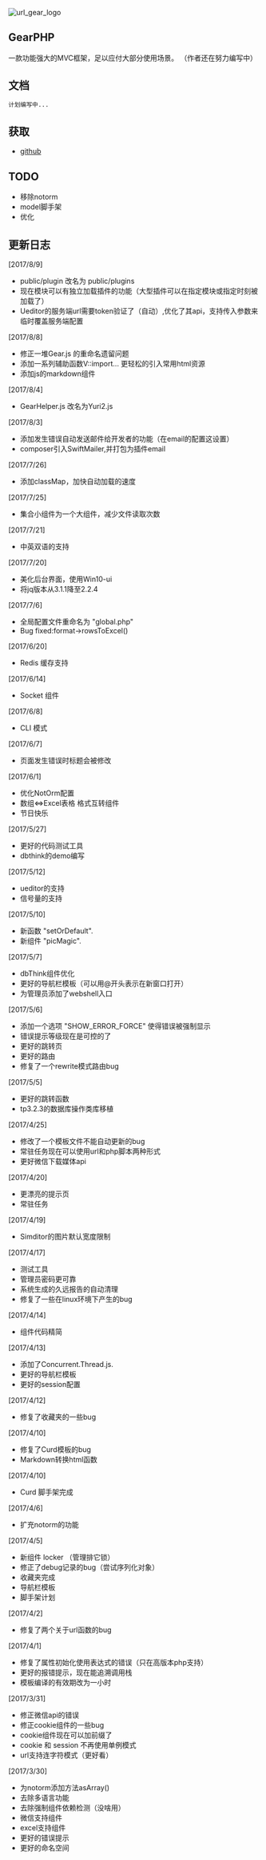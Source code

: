 ![url_gear_logo](http://ojp71nnay.bkt.clouddn.com/logo_gear.png)

[2]: https://github.com/yuri2peter/gear_php.git

GearPHP
--------------------
一款功能强大的MVC框架，足以应付大部分使用场景。
（作者还在努力编写中）

文档
--------------------

```html
计划编写中...
```

获取
--------------------
* [github][2]

TODO
--------------------

* 移除notorm
* model脚手架
* 优化


更新日志
--------------------

[2017/8/9]

 * public/plugin 改名为 public/plugins
 * 现在模块可以有独立加载插件的功能（大型插件可以在指定模块或指定时刻被加载了）
 * Ueditor的服务端url需要token验证了（自动）,优化了其api，支持传入参数来临时覆盖服务端配置

[2017/8/8]

 * 修正一堆Gear.js 的重命名遗留问题
 * 添加一系列辅助函数V::import... 更轻松的引入常用html资源
 * 添加js的markdown组件

[2017/8/4]
 
 * GearHelper.js 改名为Yuri2.js 

[2017/8/3]

 * 添加发生错误自动发送邮件给开发者的功能（在email的配置这设置）
 * composer引入SwiftMailer,并打包为插件email
 
[2017/7/26]
 
 * 添加classMap，加快自动加载的速度

[2017/7/25]
 
 * 集合小组件为一个大组件，减少文件读取次数

[2017/7/21]

 * 中英双语的支持

[2017/7/20]

 * 美化后台界面，使用Win10-ui
 * 将jq版本从3.1.1降至2.2.4

[2017/7/6]

 * 全局配置文件重命名为 "global.php"
 * Bug fixed:format->rowsToExcel()
 
[2017/6/20]
    
 * Redis 缓存支持

[2017/6/14]

 * Socket 组件

[2017/6/8]

 * CLI 模式


[2017/6/7]

 * 页面发生错误时标题会被修改

[2017/6/1]

 * 优化NotOrm配置
 * 数组<=>Excel表格 格式互转组件
 * 节日快乐

[2017/5/27]

 * 更好的代码测试工具
 * dbthink的demo编写

[2017/5/12]

 * ueditor的支持
 * 信号量的支持


[2017/5/10]

 * 新函数 "setOrDefault".
 * 新组件 "picMagic".

[2017/5/7]

 * dbThink组件优化
 * 更好的导航栏模板（可以用@开头表示在新窗口打开）
 * 为管理员添加了webshell入口

[2017/5/6]

 * 添加一个选项 "SHOW_ERROR_FORCE" 使得错误被强制显示
 * 错误提示等级现在是可控的了
 * 更好的跳转页
 * 更好的路由
 * 修复了一个rewrite模式路由bug


[2017/5/5]

 * 更好的跳转函数
 * tp3.2.3的数据库操作类库移植

[2017/4/25]

 * 修改了一个模板文件不能自动更新的bug
 * 常驻任务现在可以使用url和php脚本两种形式
 * 更好微信下载媒体api
 
[2017/4/20]

 * 更漂亮的提示页
 * 常驻任务

[2017/4/19]

 * Simditor的图片默认宽度限制

[2017/4/17]

 * 测试工具
 * 管理员密码更可靠
 * 系统生成的久远报告的自动清理
 * 修复了一些在linux环境下产生的bug

[2017/4/14]

 * 组件代码精简

[2017/4/13]

 * 添加了Concurrent.Thread.js.
 * 更好的导航栏模板
 * 更好的session配置

[2017/4/12]

 * 修复了收藏夹的一些bug
 
[2017/4/10]

 * 修复了Curd模板的bug
 * Markdown转换html函数

[2017/4/10]

 * Curd 脚手架完成

[2017/4/6]

 * 扩充notorm的功能
 
[2017/4/5]

 * 新组件 locker （管理排它锁）
 * 修正了debug记录的bug（尝试序列化对象）
 * 收藏夹完成
 * 导航栏模板
 * 脚手架计划
 
[2017/4/2]

 * 修复了两个关于url函数的bug
  
[2017/4/1]

 * 修复了属性初始化使用表达式的错误（只在高版本php支持）
 * 更好的报错提示，现在能追溯调用栈
 * 模板编译的有效期改为一小时

[2017/3/31]

 * 修正微信api的错误
 * 修正cookie组件的一些bug
 * cookie组件现在可以加前缀了
 * cookie 和 session 不再使用单例模式
 * url支持连字符模式（更好看）

[2017/3/30]

 * 为notorm添加方法asArray()
 * 去除多语言功能
 * 去除强制组件依赖检测（没啥用）
 * 微信支持组件
 * excel支持组件
 * 更好的错误提示
 * 更好的命名空间